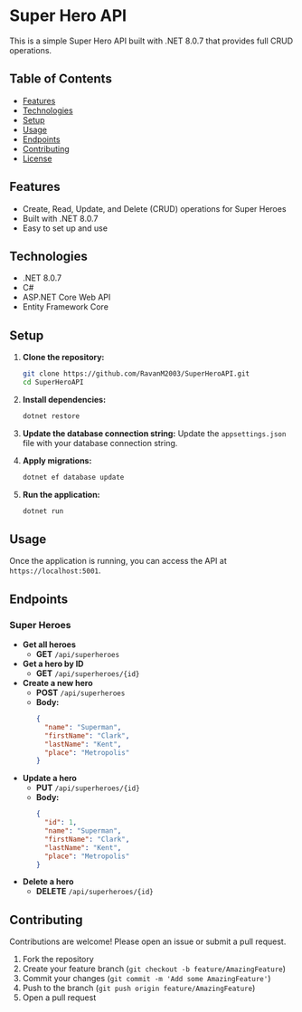 # Super Hero API

This is a simple Super Hero API built with .NET 8.0.7 that provides full CRUD operations.

## Table of Contents

- [Features](#features)
- [Technologies](#technologies)
- [Setup](#setup)
- [Usage](#usage)
- [Endpoints](#endpoints)
- [Contributing](#contributing)
- [License](#license)

## Features

- Create, Read, Update, and Delete (CRUD) operations for Super Heroes
- Built with .NET 8.0.7
- Easy to set up and use

## Technologies

- .NET 8.0.7
- C#
- ASP.NET Core Web API
- Entity Framework Core

## Setup

1. **Clone the repository:**
   ```sh
   git clone https://github.com/RavanM2003/SuperHeroAPI.git
   cd SuperHeroAPI
   ```

2. **Install dependencies:**
   ```sh
   dotnet restore
   ```

3. **Update the database connection string:**
   Update the `appsettings.json` file with your database connection string.

4. **Apply migrations:**
   ```sh
   dotnet ef database update
   ```

5. **Run the application:**
   ```sh
   dotnet run
   ```

## Usage

Once the application is running, you can access the API at `https://localhost:5001`.

## Endpoints

### Super Heroes

- **Get all heroes**
  - **GET** `/api/superheroes`
- **Get a hero by ID**
  - **GET** `/api/superheroes/{id}`
- **Create a new hero**
  - **POST** `/api/superheroes`
  - **Body:**
    ```json
    {
      "name": "Superman",
      "firstName": "Clark",
      "lastName": "Kent",
      "place": "Metropolis"
    }
    ```
- **Update a hero**
  - **PUT** `/api/superheroes/{id}`
  - **Body:**
    ```json
    {
      "id": 1,
      "name": "Superman",
      "firstName": "Clark",
      "lastName": "Kent",
      "place": "Metropolis"
    }
    ```
- **Delete a hero**
  - **DELETE** `/api/superheroes/{id}`

## Contributing

Contributions are welcome! Please open an issue or submit a pull request.

1. Fork the repository
2. Create your feature branch (`git checkout -b feature/AmazingFeature`)
3. Commit your changes (`git commit -m 'Add some AmazingFeature'`)
4. Push to the branch (`git push origin feature/AmazingFeature`)
5. Open a pull request

